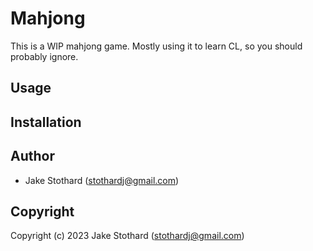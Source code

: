 # Mahjong

This is a WIP mahjong game. Mostly using it to learn CL, so you should probably ignore.

## Usage

## Installation

## Author

* Jake Stothard (stothardj@gmail.com)

## Copyright

Copyright (c) 2023 Jake Stothard (stothardj@gmail.com)

